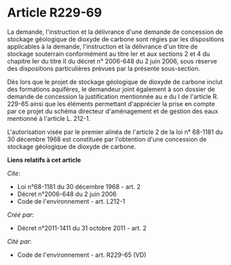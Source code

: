 # Article R229-69

La demande, l'instruction et la délivrance d'une demande de concession de stockage géologique de dioxyde de carbone sont
régies par les dispositions applicables à la demande, l'instruction et la délivrance d'un titre de stockage souterrain
conformément au titre Ier et aux sections 2 et 4 du chapitre Ier du titre II du décret n° 2006-648 du 2 juin 2006, sous
réserve des dispositions particulières prévues par la présente sous-section.

Dès lors que le projet de stockage géologique de dioxyde de carbone inclut des formations aquifères, le demandeur joint
également à son dossier de demande de concession la justification mentionnée au e du I de l'article R. 229-65 ainsi que les
éléments permettant d'apprécier la prise en compte par ce projet du schéma directeur d'aménagement et de gestion des eaux
mentionné à l'article L. 212-1.

L'autorisation visée par le premier alinéa de l'article 2 de la loi n° 68-1181 du 30 décembre 1968 est constituée par
l'obtention d'une concession de stockage géologique de dioxyde de carbone.

**Liens relatifs à cet article**

_Cite_:

  - Loi n°68-1181 du 30 décembre 1968 - art. 2
  - Décret n°2006-648 du 2 juin 2006
  - Code de l'environnement - art. L212-1

_Créé par_:

  - Décret n°2011-1411 du 31 octobre 2011 - art. 2

_Cité par_:

  - Code de l'environnement - art. R229-65 (VD)
